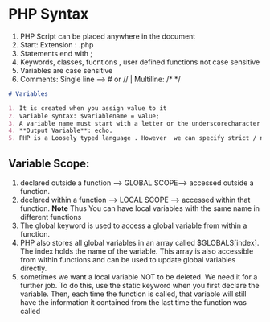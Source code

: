 # PHP Syntax

1. PHP Script can be placed anywhere in the  document
2. Start: <?php End: ?> Extension : .php
3. Statements end with ;
4. Keywords, classes, fucntions , user defined functions not case sensitive
5. Variables are case sensitive
6. Comments: Single line --> # or // | Multiline: /* */

```markdown
# Variables

1. It is created when you assign value to it
2. Variable syntax: $variablename = value;
3. A variable name must start with a letter or the underscorecharacter and not number and  can only contain alpha-numeric characters and underscores (A-z, 0-9, and _ )
4. **Output Variable**: echo.
5. PHP is a Loosely typed language . However  we can specify strict / non strict as per type matching requirement.
```

## Variable Scope:
1. declared outside a function --> GLOBAL SCOPE--> accessed outside a function.
2. declared within a function --> LOCAL SCOPE --> accessed within that function. **Note** Thus You can have local variables with the same name in different functions
3. The global keyword is used to access a global variable from within a function.
4. PHP also stores all global variables in an array called $GLOBALS[index]. The index holds the name of the variable. This array is also accessible from within functions and can be used to update global variables directly.
5.  sometimes we want a local variable NOT to be deleted. We need it for a further job. To do this, use the static keyword when you first declare the variable. Then, each time the function is called, that variable will still have the information it contained from the last time the function was called
